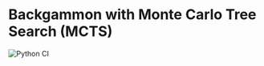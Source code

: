 # Backgammon with Monte Carlo Tree Search (MCTS)

![Python CI](https://github.com/nicklasbekkevold/backgammon/workflows/Python%20CI/badge.svg?branch=main)
